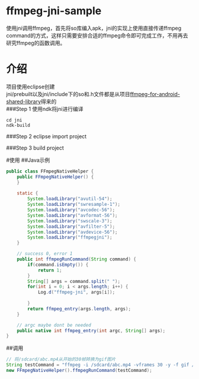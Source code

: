 # ffmpeg-jni-sample
使用jni调用ffmpeg，首先将so库编入apk，jni的实现上使用直接传递ffmpeg command的方式，这样只需要安排合适的ffmpeg命令即可完成工作，不用再去研究ffmpeg的函数调用。

# 介绍
项目使用eclipse创建<br>
jni/prebuilt以及jni/include下的so和.h文件都是从项目[ffmpeg-for-android-shared-library](https://github.com/dxjia/ffmpeg-for-android-shared-library)得来的<br>
###Step 1
使用ndk将jni进行编译<br>
```
cd jni
ndk-build
```
###Step 2
eclipse import project

###Step 3
build project

#使用
##Java示例
```java
public class FFmpegNativeHelper {
	public FFmpegNativeHelper() {
	}
	
	static {
		System.loadLibrary("avutil-54");
		System.loadLibrary("swresample-1");
		System.loadLibrary("avcodec-56");
		System.loadLibrary("avformat-56");
		System.loadLibrary("swscale-3");
		System.loadLibrary("avfilter-5");
		System.loadLibrary("avdevice-56");
		System.loadLibrary("ffmpegjni");
	}

	// success 0, error 1
	public int ffmpegRunCommand(String command) {
		if(command.isEmpty()) {
			return 1;			
		}
		String[] args = command.split(" ");
		for(int i = 0; i < args.length; i++) {
			Log.d("ffmpeg-jni", args[i]);
			
		}
		return ffmpeg_entry(args.length, args);
	}

	// argc maybe dont be needed
	public native int ffmpeg_entry(int argc, String[] args);
}
```
##调用
```java
// 将/sdcard/abc.mp4从开始的30帧转换为gif图片
String testCommand = "ffmpeg -i /sdcard/abc.mp4 -vframes 30 -y -f gif /sdcard/outabc.gif";
new FFmpegNativeHelper().ffmpegRunCommand(testCommand);
```
